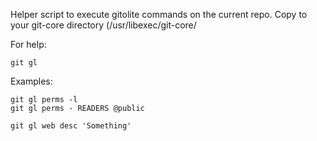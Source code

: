 Helper script to execute gitolite commands on the current repo.
Copy to your git-core directory (/usr/libexec/git-core/


For help:

    git gl

Examples:

    git gl perms -l
    git gl perms - READERS @public

    git gl web desc 'Something'

